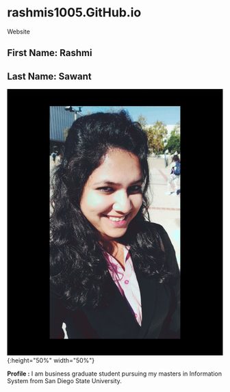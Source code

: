 # rashmis1005.GitHub.io
Website

<h2> First Name: Rashmi</h2>
<h2> Last Name: Sawant</h2>

![Rashmi Logo](Rashmi_Sawant_image1.jpg){:height="50%" width="50%"}

**Profile :**
I am business graduate student pursuing my masters in Information System from San Diego State University. 

